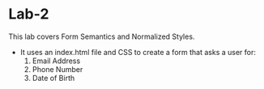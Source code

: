# Lab-2
This lab covers Form Semantics and Normalized Styles.
- It uses an index.html file and CSS to create a form that asks a user for:
    1. Email Address
    2. Phone Number
    3. Date of Birth
